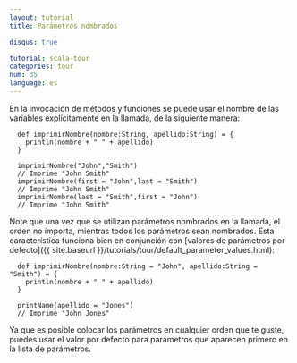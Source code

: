 ```yaml
---
layout: tutorial
title: Parámetros nombrados

disqus: true

tutorial: scala-tour
categories: tour
num: 35
language: es
---
```


En la invocación de métodos y funciones se puede usar el nombre de las variables explícitamente en la llamada, de la siguiente manera:

      def imprimirNombre(nombre:String, apellido:String) = {
        println(nombre + " " + apellido)
      }

      imprimirNombre("John","Smith")
      // Imprime "John Smith"
      imprimirNombre(first = "John",last = "Smith")
      // Imprime "John Smith"
      imprimirNombre(last = "Smith",first = "John")
      // Imprime "John Smith"

Note que una vez que se utilizan parámetros nombrados en la llamada, el orden no importa, mientras todos los parámetros sean nombrados. Esta característica funciona bien en conjunción con [valores de parámetros por defecto]({{ site.baseurl }}/tutorials/tour/default_parameter_values.html):

      def imprimirNombre(nombre:String = "John", apellido:String = "Smith") = {
        println(nombre + " " + apellido)
      }

      printName(apellido = "Jones")
      // Imprime "John Jones"

Ya que es posible colocar los parámetros en cualquier orden que te guste, puedes usar el valor por defecto para parámetros que aparecen primero en la lista de parámetros.
